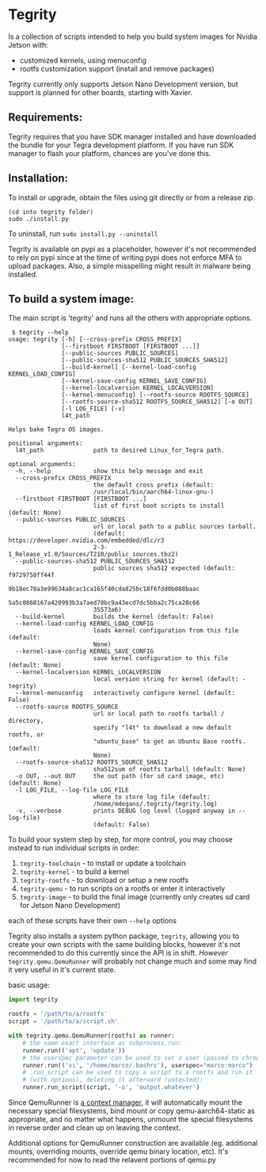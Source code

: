 # Tegrity

Is a collection of scripts intended to help you build system images for Nvidia 
Jetson with:

* customized kernels, using menuconfig
* rootfs customization support (install and remove packages)

Tegrity currently only supports Jetson Nano Development version, but support is 
planned for other boards, starting with Xavier.

## Requirements:

Tegrity requires that you have SDK manager installed and have downloaded the
bundle for your Tegra development platform. If you have run SDK manager to 
flash your platform, chances are you've done this.

## Installation:
To install or upgrade, obtain the files using git directly or from a release 
zip.
```
(cd into tegrity folder)
sudo ./install.py
```
To uninstall, run `sudo install.py --uninstall`

Tegrity is available on pypi as a placeholder, however it's not recommended to 
rely on pypi since at the time of writing pypi does not enforce MFA to upload 
packages. Also, a simple misspelling might result in malware being installed.

## To build a system image:

The main script is 'tegrity' and runs all the others with appropriate options.

```
 $ tegrity --help
usage: tegrity [-h] [--cross-prefix CROSS_PREFIX]
               [--firstboot FIRSTBOOT [FIRSTBOOT ...]]
               [--public-sources PUBLIC_SOURCES]
               [--public-sources-sha512 PUBLIC_SOURCES_SHA512]
               [--build-kernel] [--kernel-load-config KERNEL_LOAD_CONFIG]
               [--kernel-save-config KERNEL_SAVE_CONFIG]
               [--kernel-localversion KERNEL_LOCALVERSION]
               [--kernel-menuconfig] [--rootfs-source ROOTFS_SOURCE]
               [--rootfs-source-sha512 ROOTFS_SOURCE_SHA512] [-o OUT]
               [-l LOG_FILE] [-v]
               l4t_path

Helps bake Tegra OS images.

positional arguments:
  l4t_path              path to desired Linux_for_Tegra path.

optional arguments:
  -h, --help            show this help message and exit
  --cross-prefix CROSS_PREFIX
                        the default cross prefix (default:
                        /usr/local/bin/aarch64-linux-gnu-)
  --firstboot FIRSTBOOT [FIRSTBOOT ...]
                        list of first boot scripts to install (default: None)
  --public-sources PUBLIC_SOURCES
                        url or local path to a public sources tarball.
                        (default: https://developer.nvidia.com/embedded/dlc/r3
                        2-3-1_Release_v1.0/Sources/T210/public_sources.tbz2)
  --public-sources-sha512 PUBLIC_SOURCES_SHA512
                        public sources sha512 expected (default: f9729758ff44f
                        9b18ec78a3e99634a8cac1ca165f40cda825bc18f6fdd0b088baac
                        5a5c0868167a420993b3a7aed78bc9a43ecd7dc5bba2c75ca20c66
                        35573a6)
  --build-kernel        builds the kernel (default: False)
  --kernel-load-config KERNEL_LOAD_CONFIG
                        loads kernel configuration from this file (default:
                        None)
  --kernel-save-config KERNEL_SAVE_CONFIG
                        save kernel configuration to this file (default: None)
  --kernel-localversion KERNEL_LOCALVERSION
                        local version string for kernel (default: -tegrity)
  --kernel-menuconfig   interactively configure kernel (default: False)
  --rootfs-source ROOTFS_SOURCE
                        url or local path to rootfs tarball / directory,
                        specify "l4t" to download a new default rootfs, or
                        "ubuntu_base" to get an Ubuntu Base rootfs. (default:
                        None)
  --rootfs-source-sha512 ROOTFS_SOURCE_SHA512
                        sha512sum of rootfs tarball (default: None)
  -o OUT, --out OUT     the out path (for sd card image, etc) (default: None)
  -l LOG_FILE, --log-file LOG_FILE
                        where to store log file (default:
                        /home/mdegans/.tegrity/tegrity.log)
  -v, --verbose         prints DEBUG log level (logged anyway in --log-file)
                        (default: False)

```

To build your system step by step, for more control, you may choose instead to 
run individual scripts in order:

1. `tegrity-toolchain` - to install or update a toolchain
2. `tegrity-kernel` - to build a kernel
3. `tegrity-rootfs` - to download or setup a new rootfs
4. `tegrity-qemu` - to run scripts on a rootfs or enter it interactively
5. `tegrity-image` - to build the final image (currently only creates sd card for 
Jetson Nano Development)

each of these scripts have their own `--help` options

Tegrity also installs a system python package, `tegrity`, allowing you to create
your own scripts with the same building blocks, however it's not recommended
to do this currently since the API is in shift. *However* `tegrity.qemu.QemuRunner`
will probably not change much and some may find it very useful in it's current
state.

basic usage:

```python
import tegrity

rootfs = '/path/to/a/rootfs'
script = '/path/to/a/script.sh'

with tegrity.qemu.QemuRunner(rootfs) as runner:
    # the same exact interface as subprocess.run:
    runner.run(('apt', 'update'))
    # the userspec parameter can be used to set a user (passed to chroot)
    runner.run(('vi', '/home/marco/.bashrc'), userspec="marco:marco")
    # .run_script can be used to copy a script to a rootfs and run it
    # (with options), deleting it afterward (untested):
    runner.run_script(script, '-o', 'output.whatever')
```

Since QemuRunner is [a context manager](https://docs.python.org/3/reference/datamodel.html#context-managers),
it will automatically mount the necessary special filesystems, bind mount or 
copy qemu-aarch64-static as appropriate, and no matter what happens, unmount the
special filesystems in reverse order and clean up on leaving the context.

Additional options for QemuRunner construction are available (eg. additional 
mounts, overriding mounts, override qemu binary location, etc). It's recommended
for now to read the relavent portions of qemu.py